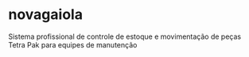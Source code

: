 # novagaiola
Sistema profissional de controle de estoque e movimentação de peças Tetra Pak para equipes de manutenção
